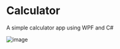 # Calculator
A simple calculator app using WPF and C#

![image](https://github.com/m0uadh880/Calculator/assets/115954864/5e34b710-a058-474d-bfe7-1abe24d06f3e)

